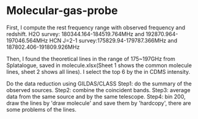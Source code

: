 # Molecular-gas-probe
First, I compute the rest frequency range with observed frequency and redshift. 
  H2O survey: 180344.164-184519.764MHz and 192870.964-197046.564MHz
  HCN J=2-1 survey:175829.94-179787.366MHz and 187802.406-191809.926MHz

Then, I found the theoretical lines in the range of 175~197GHz from Splatalogue, saved in molecule.xlsx(Sheet 1 shows the common molecule lines, sheet 2 shows all lines). I select the top 6 by the in CDMS intensity.

Do the data reduction using GILDAS/CLASS
Step1: do the summary of the observed sources.
Step2: combine the coincident bands.
Step3: average data from the same source and by the same telescope.
Step4: bin 200, draw the lines by 'draw molecule' and save them by 'hardcopy', there are some problems of the lines.
